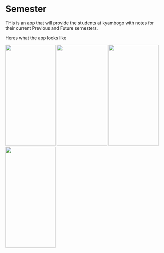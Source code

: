 # Semester

THis is an app that will provide the students at kyambogo with notes for their current Previous and Future semesters.

Heres what the app looks like

<img src="https://github.com/SharifMrCreed/Semester/blob/main/Screenshots/Screenshot_20220722-130128_Semester.jpg" width="160" height="320"> <img src="https://github.com/SharifMrCreed/Semester/blob/main/Screenshots/Screenshot_20220722-125646_Semester.jpg" width="160" height="320"> <img src="https://github.com/SharifMrCreed/Semester/blob/main/Screenshots/Screenshot_20220722-125702_Semester.jpg" width="160" height="320"> <img src="https://github.com/SharifMrCreed/Semester/blob/main/Screenshots/Screenshot_20220722-130829_Semester.jpg" width="160" height="320">
